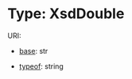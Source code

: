 # Type: XsdDouble



URI: []()

* [base](https://w3id.org/linkml/base): str



* [typeof](https://w3id.org/linkml/typeof): string








